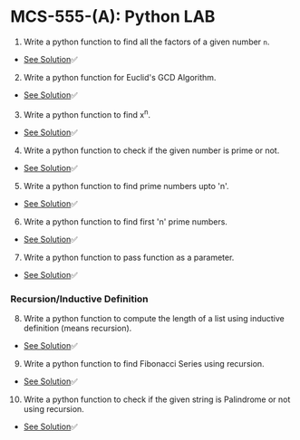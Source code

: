 # MCS-555-(A): Python LAB

1. Write a python function to find all the factors of a given number `n`.
- [See Solution](solutions/Q-01.py)✅

2. Write a python function for Euclid's GCD Algorithm.
- [See Solution](solutions/Q-02.py)✅

3. Write a python function to find x<sup>n</sup>.
- [See Solution](solutions/Q-03.py)✅

4. Write a python function to check if the given number is prime or not.
- [See Solution](solutions/Q-04.py)✅

5. Write a python function to find prime numbers upto 'n'.
- [See Solution](solutions/Q-05.py)✅

6. Write a python function to find first 'n' prime numbers.
- [See Solution](solutions/Q-06.py)✅

7. Write a python function to pass function as a parameter.
- [See Solution](solutions/Q-07.py)✅


### Recursion/Inductive Definition

8. Write a python function to compute the length of a list using inductive definition (means recursion).
- [See Solution](solutions/Q-08.py)✅

9. Write a python function to find Fibonacci Series using recursion.
- [See Solution](solutions/Q-09.py)✅

10. Write a python function to check if the given string is Palindrome or not using recursion. 
- [See Solution](solutions/Q-10.py)✅